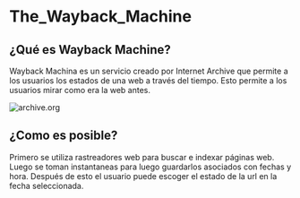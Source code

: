 # The_Wayback_Machine

## ¿Qué es **Wayback Machine**?

Wayback Machina es un servicio creado por Internet Archive que permite a los usuarios los estados de una web a través del tiempo. Esto permite a los usuarios mirar como era la web antes.

![archive.org](https://archive.org/offshoot_assets/assets/ia-logo-2c2c2c.03bd7e88c8814d63d0fcb35fc01f37c3.svg)

## ¿Como es posible?

Primero se utiliza rastreadores web para buscar e indexar páginas web. Luego se toman instantaneas para luego guardarlos asociados con fechas y hora. Después de esto el usuario puede escoger el estado de la url en la fecha seleccionada.

